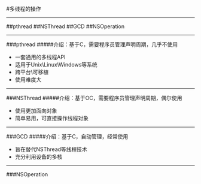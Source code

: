 #多线程的操作

---

##pthread
##NSThread
##GCD
##NSOperation

---
###pthread
#####介绍：基于C，需要程序员管理声明周期，几乎不使用
- 一套通用的多线程API
- 适用于Unix\Linux\Windows等系统
- 跨平台\可移植
- 使用难度大


---

###NSThread
#####介绍：基于OC，需要程序员管理声明周期，偶尔使用
- 使用更加面向对象
- 简单易用，可直接操作线程对象

---
###GCD
#####介绍：基于C，自动管理，经常使用
- 旨在替代NSThread等线程技术
- 充分利用设备的多核

---
###NSOperation
